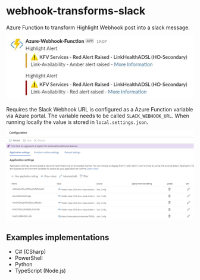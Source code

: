 # webhook-transforms-slack

Azure Function to transform Highlight Webhook post into a slack message.

![Slack Notification](/images/slack_message.jpg)

Requires the Slack Webhook URL is configured as a Azure Function variable via Azure portal. The variable needs to be called `SLACK_WEBHOOK_URL`. When running locally the value is stored in `local.settings.json`.

![Azure Function Variable](/images/azure_function_variable.jpg)

## Examples implementations

* C# (CSharp)
* PowerShell
* Python
* TypeScript (Node.js)

